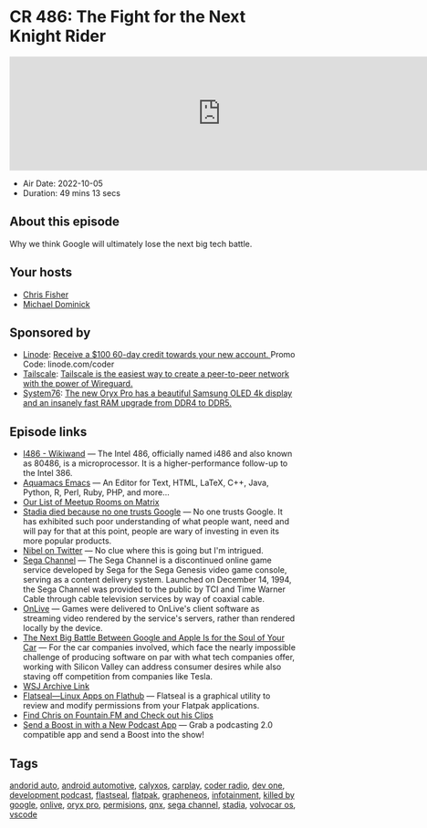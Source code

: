# CR 486: The Fight for the Next Knight Rider

<iframe src="https://player.fireside.fm/v2/MLf2ZzhC+Gy2bKX7c?theme=dark" width="740" height="200" frameborder="0" scrolling="no"></iframe>

* Air Date: 2022-10-05
* Duration: 49 mins 13 secs

## About this episode

Why we think Google will ultimately lose the next big tech battle.

## Your hosts
* [Chris Fisher](https://coder.show/hosts/chrislas)
* [Michael Dominick](https://coder.show/hosts/michael)

## Sponsored by

  * [Linode](https://linode.com/coder): [Receive a $100 60-day credit towards your new account. ](https://linode.com/coder) Promo Code: linode.com/coder
  * [Tailscale](https://tailscale.com/coder): [Tailscale is the easiest way to create a peer-to-peer network with the power of Wireguard. ](https://tailscale.com/coder)
  * [System76](https://system76.com/laptops/oryx): [The new Oryx Pro has a beautiful Samsung OLED 4k display and an insanely fast RAM upgrade from DDR4 to DDR5.](https://system76.com/laptops/oryx)



## Episode links

  * [I486 - Wikiwand](https://www.wikiwand.com/en/I486 "I486 - Wikiwand") — The Intel 486, officially named i486 and also known as 80486, is a microprocessor. It is a higher-performance follow-up to the Intel 386.
  * [Aquamacs Emacs](https://aquamacs.org/ "Aquamacs Emacs") — An Editor for Text, HTML, LaTeX, C++, Java, Python, R, Perl, Ruby, PHP, and more…
  * [Our List of Meetup Rooms on Matrix](https://bit.ly/meetupmatrix "Our List of Meetup Rooms on Matrix")
  * [Stadia died because no one trusts Google](https://techcrunch.com/2022/10/01/stadia-died-because-no-one-trusts-google/ "Stadia died because no one trusts Google") — No one trusts Google. It has exhibited such poor understanding of what people want, need and will pay for that at this point, people are wary of investing in even its more popular products.
  * [Nibel on Twitter](https://twitter.com/Nibellion/status/1107969648874655744 "Nibel on Twitter") — No clue where this is going but I'm intrigued.
  * [Sega Channel](https://en.wikipedia.org/wiki/Sega_Channel "Sega Channel") — The Sega Channel is a discontinued online game service developed by Sega for the Sega Genesis video game console, serving as a content delivery system. Launched on December 14, 1994, the Sega Channel was provided to the public by TCI and Time Warner Cable through cable television services by way of coaxial cable. 
  * [OnLive](https://en.wikipedia.org/wiki/OnLive "OnLive") — Games were delivered to OnLive's client software as streaming video rendered by the service's servers, rather than rendered locally by the device.
  * [The Next Big Battle Between Google and Apple Is for the Soul of Your Car](https://www.wsj.com/articles/the-next-big-battle-between-google-and-apple-is-for-the-soul-of-your-car-11664596817?mod=djemalertNEWS "The Next Big Battle Between Google and Apple Is for the Soul of Your Car") — For the car companies involved, which face the nearly impossible challenge of producing software on par with what tech companies offer, working with Silicon Valley can address consumer desires while also staving off competition from companies like Tesla.
  * [WSJ Archive Link](http://web.archive.org/web/20221001150211/https://www.wsj.com/articles/the-next-big-battle-between-google-and-apple-is-for-the-soul-of-your-car-11664596817?mod=djemalertNEWS "WSJ Archive Link")
  * [Flatseal—Linux Apps on Flathub](https://flathub.org/apps/details/com.github.tchx84.Flatseal "Flatseal—Linux Apps on Flathub") — Flatseal is a graphical utility to review and modify permissions from your Flatpak applications.
  * [Find Chris on Fountain.FM and Check out his Clips](https://fountain.fm/chrislas?code=e72160c3c5 "Find Chris on Fountain.FM and Check out his Clips")
  * [Send a Boost in with a New Podcast App](https://podcastindex.org/apps?appTypes=app&elements=Value "Send a Boost in with a New Podcast App") — Grab a podcasting 2.0 compatible app and send a Boost into the show!



## Tags

[andorid auto](https://coder.show/tags/andorid%20auto), [android automotive](https://coder.show/tags/android%20automotive), [calyxos](https://coder.show/tags/calyxos), [carplay](https://coder.show/tags/carplay), [coder radio](https://coder.show/tags/coder%20radio), [dev one](https://coder.show/tags/dev%20one), [development podcast](https://coder.show/tags/development%20podcast), [flastseal](https://coder.show/tags/flastseal), [flatpak](https://coder.show/tags/flatpak), [grapheneos](https://coder.show/tags/grapheneos), [infotainment](https://coder.show/tags/infotainment), [killed by google](https://coder.show/tags/killed%20by%20google), [onlive](https://coder.show/tags/onlive), [oryx pro](https://coder.show/tags/oryx%20pro), [permisions](https://coder.show/tags/permisions), [qnx](https://coder.show/tags/qnx), [sega channel](https://coder.show/tags/sega%20channel), [stadia](https://coder.show/tags/stadia), [volvocar os](https://coder.show/tags/volvocar%20os), [vscode](https://coder.show/tags/vscode)